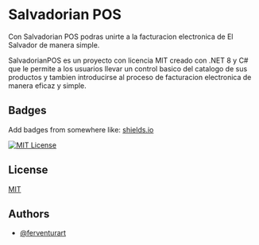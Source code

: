 
# Salvadorian POS

Con Salvadorian POS podras unirte a la facturacion electronica de El Salvador de manera simple.

SalvadorianPOS es un proyecto con licencia MIT creado con .NET 8 y C# que le permite a los usuarios llevar un control basico del catalogo de sus productos y tambien introducirse al proceso de facturacion electronica de manera eficaz y simple.


## Badges

Add badges from somewhere like: [shields.io](https://shields.io/)

[![MIT License](https://img.shields.io/badge/License-MIT-green.svg)](https://choosealicense.com/licenses/mit/)


## License

[MIT](https://choosealicense.com/licenses/mit/)


## Authors

- [@ferventurart](https://github.com/ferventurart)


